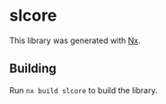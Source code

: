# slcore

This library was generated with [Nx](https://nx.dev).

## Building

Run `nx build slcore` to build the library.
